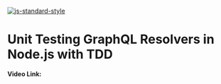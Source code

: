 [![js-standard-style](https://img.shields.io/badge/code%20style-standard-brightgreen.svg)](http://standardjs.com)
# Unit Testing GraphQL Resolvers in Node.js with TDD

**Video Link:**
